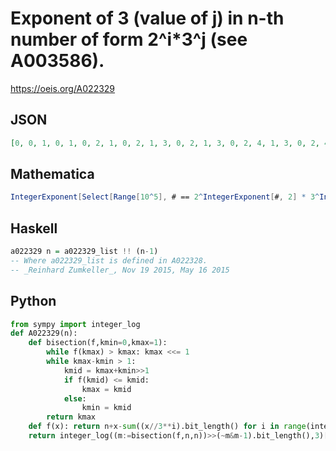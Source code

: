 # Exponent of 3 \(value of j\) in n\-th number of form 2^i\*3^j \(see A003586\)\.
https://oeis.org/A022329
## JSON
```JSON
[0, 0, 1, 0, 1, 0, 2, 1, 0, 2, 1, 3, 0, 2, 1, 3, 0, 2, 4, 1, 3, 0, 2, 4, 1, 3, 5, 0, 2, 4, 1, 3, 5, 0, 2, 4, 6, 1, 3, 5, 0, 2, 4, 6, 1, 3, 5, 0, 7, 2, 4, 6, 1, 3, 5, 0, 7, 2, 4, 6, 1, 8, 3, 5, 0, 7, 2, 4, 6, 1, 8, 3, 5, 0, 7, 2, 9, 4, 6, 1, 8, 3, 5, 0, 7, 2, 9, 4, 6, 1, 8, 3, 10, 5, 0, 7, 2, 9, 4, 6, 1, 8, 3, 10, 5, 0, 7]
```
## Mathematica
```Mathematica
IntegerExponent[Select[Range[10^5], # == 2^IntegerExponent[#, 2] * 3^IntegerExponent[#, 3] &], 3] (* _Amiram Eldar_, Apr 15 2024 *)
```
## Haskell
```Haskell
a022329 n = a022329_list !! (n-1)
-- Where a022329_list is defined in A022328.
-- _Reinhard Zumkeller_, Nov 19 2015, May 16 2015
```
## Python
```Python
from sympy import integer_log
def A022329(n):
    def bisection(f,kmin=0,kmax=1):
        while f(kmax) > kmax: kmax <<= 1
        while kmax-kmin > 1:
            kmid = kmax+kmin>>1
            if f(kmid) <= kmid:
                kmax = kmid
            else:
                kmin = kmid
        return kmax
    def f(x): return n+x-sum((x//3**i).bit_length() for i in range(integer_log(x,3)[0]+1))
    return integer_log((m:=bisection(f,n,n))>>(~m&m-1).bit_length(),3)[0] # _Chai Wah Wu_, Sep 15 2024
```
